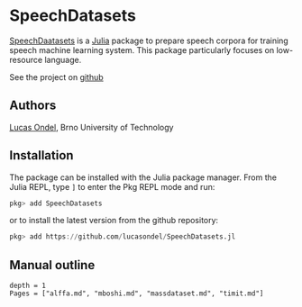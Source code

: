 # SpeechDatasets

[SpeechDaatasets](https://github.com/lucasondel/SpeechDatasets.jl) is a
[Julia](https://julialang.org/) package to prepare speech corpora for
training speech machine learning system. This package particularly
focuses on low-resource language.

See the project on
[github](https://github.com/lucasondel/SpeechDatasets.jl)

## Authors

[Lucas Ondel](https://lucasondel.github.io), Brno University of Technology

## Installation

The package can be installed with the Julia package manager. From the
Julia REPL, type `]` to enter the Pkg REPL mode and run:
```julia
pkg> add SpeechDatasets
```

or to install the latest version from the github repository:
```julia
pkg> add https://github.com/lucasondel/SpeechDatasets.jl
```

## Manual outline

```@contents
depth = 1
Pages = ["alffa.md", "mboshi.md", "massdataset.md", "timit.md"]
```

